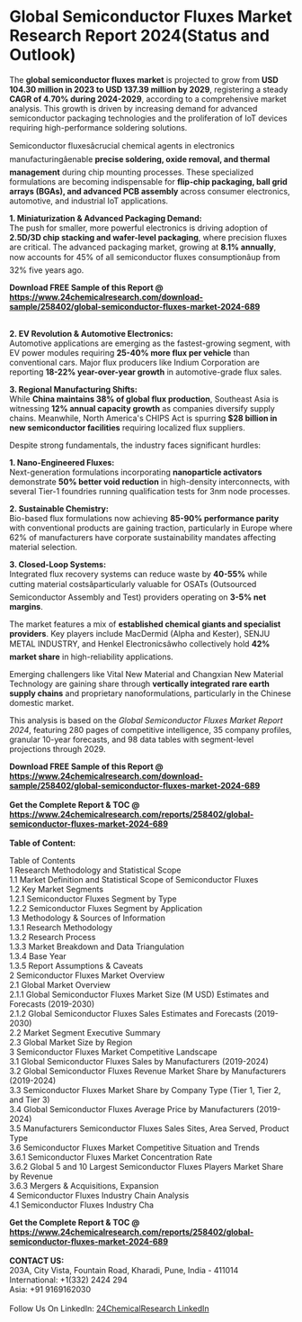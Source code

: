 <h1>Global Semiconductor Fluxes Market Research Report 2024(Status and Outlook)</h1><p>The <strong>global semiconductor fluxes market</strong> is projected to grow from <strong>USD 104.30 million in 2023 to USD 137.39 million by 2029</strong>, registering a steady <strong>CAGR of 4.70% during 2024-2029</strong>, according to a comprehensive market analysis. This growth is driven by increasing demand for advanced semiconductor packaging technologies and the proliferation of IoT devices requiring high-performance soldering solutions.</p><p>Semiconductor fluxesâcrucial chemical agents in electronics manufacturingâenable <strong>precise soldering, oxide removal, and thermal management</strong> during chip mounting processes. These specialized formulations are becoming indispensable for <strong>flip-chip packaging, ball grid arrays (BGAs), and advanced PCB assembly</strong> across consumer electronics, automotive, and industrial IoT applications.</p><p><strong>1. Miniaturization &amp; Advanced Packaging Demand:</strong><br>
The push for smaller, more powerful electronics is driving adoption of <strong>2.5D/3D chip stacking and wafer-level packaging</strong>, where precision fluxes are critical. The advanced packaging market, growing at <strong>8.1% annually</strong>, now accounts for 45% of all semiconductor fluxes consumptionâup from 32% five years ago.</p><div><b>Download FREE Sample of this Report @ 
            <a href="https://www.24chemicalresearch.com/download-sample/258402/global-semiconductor-fluxes-market-2024-689">
            https://www.24chemicalresearch.com/download-sample/258402/global-semiconductor-fluxes-market-2024-689</a></b></div><br><p><strong>2. EV Revolution &amp; Automotive Electronics:</strong><br>
Automotive applications are emerging as the fastest-growing segment, with EV power modules requiring <strong>25-40% more flux per vehicle</strong> than conventional cars. Major flux producers like Indium Corporation are reporting <strong>18-22% year-over-year growth</strong> in automotive-grade flux sales.</p><p><strong>3. Regional Manufacturing Shifts:</strong><br>
While <strong>China maintains 38% of global flux production</strong>, Southeast Asia is witnessing <strong>12% annual capacity growth</strong> as companies diversify supply chains. Meanwhile, North America's CHIPS Act is spurring <strong>$28 billion in new semiconductor facilities</strong> requiring localized flux suppliers.</p><p>Despite strong fundamentals, the industry faces significant hurdles:</p><p><strong>1. Nano-Engineered Fluxes:</strong><br>
Next-generation formulations incorporating <strong>nanoparticle activators</strong> demonstrate <strong>50% better void reduction</strong> in high-density interconnects, with several Tier-1 foundries running qualification tests for 3nm node processes.</p><p><strong>2. Sustainable Chemistry:</strong><br>
Bio-based flux formulations now achieving <strong>85-90% performance parity</strong> with conventional products are gaining traction, particularly in Europe where 62% of manufacturers have corporate sustainability mandates affecting material selection.</p><p><strong>3. Closed-Loop Systems:</strong><br>
Integrated flux recovery systems can reduce waste by <strong>40-55%</strong> while cutting material costsâparticularly valuable for OSATs (Outsourced Semiconductor Assembly and Test) providers operating on <strong>3-5% net margins</strong>.</p><p>The market features a mix of <strong>established chemical giants and specialist providers</strong>. Key players include MacDermid (Alpha and Kester), SENJU METAL INDUSTRY, and Henkel Electronicsâwho collectively hold <strong>42% market share</strong> in high-reliability applications.</p><p>Emerging challengers like Vital New Material and Changxian New Material Technology are gaining share through <strong>vertically integrated rare earth supply chains</strong> and proprietary nanoformulations, particularly in the Chinese domestic market.</p><p>This analysis is based on the <em>Global Semiconductor Fluxes Market Report 2024</em>, featuring 280 pages of competitive intelligence, 35 company profiles, granular 10-year forecasts, and 98 data tables with segment-level projections through 2029.</p><div><b>Download FREE Sample of this Report @ 
            <a href="https://www.24chemicalresearch.com/download-sample/258402/global-semiconductor-fluxes-market-2024-689">
            https://www.24chemicalresearch.com/download-sample/258402/global-semiconductor-fluxes-market-2024-689</a></b></div><br><div><b>Get the Complete Report & TOC @ 
            <a href="https://www.24chemicalresearch.com/reports/258402/global-semiconductor-fluxes-market-2024-689">
            https://www.24chemicalresearch.com/reports/258402/global-semiconductor-fluxes-market-2024-689</a></b></div><br>
            <b>Table of Content:</b><p>Table of Contents<br />
1 Research Methodology and Statistical Scope<br />
1.1 Market Definition and Statistical Scope of Semiconductor Fluxes<br />
1.2 Key Market Segments<br />
1.2.1 Semiconductor Fluxes Segment by Type<br />
1.2.2 Semiconductor Fluxes Segment by Application<br />
1.3 Methodology & Sources of Information<br />
1.3.1 Research Methodology<br />
1.3.2 Research Process<br />
1.3.3 Market Breakdown and Data Triangulation<br />
1.3.4 Base Year<br />
1.3.5 Report Assumptions & Caveats<br />
2 Semiconductor Fluxes Market Overview<br />
2.1 Global Market Overview<br />
2.1.1 Global Semiconductor Fluxes Market Size (M USD) Estimates and Forecasts (2019-2030)<br />
2.1.2 Global Semiconductor Fluxes Sales Estimates and Forecasts (2019-2030)<br />
2.2 Market Segment Executive Summary<br />
2.3 Global Market Size by Region<br />
3 Semiconductor Fluxes Market Competitive Landscape<br />
3.1 Global Semiconductor Fluxes Sales by Manufacturers (2019-2024)<br />
3.2 Global Semiconductor Fluxes Revenue Market Share by Manufacturers (2019-2024)<br />
3.3 Semiconductor Fluxes Market Share by Company Type (Tier 1, Tier 2, and Tier 3)<br />
3.4 Global Semiconductor Fluxes Average Price by Manufacturers (2019-2024)<br />
3.5 Manufacturers Semiconductor Fluxes Sales Sites, Area Served, Product Type<br />
3.6 Semiconductor Fluxes Market Competitive Situation and Trends<br />
3.6.1 Semiconductor Fluxes Market Concentration Rate<br />
3.6.2 Global 5 and 10 Largest Semiconductor Fluxes Players Market Share by Revenue<br />
3.6.3 Mergers & Acquisitions, Expansion<br />
4 Semiconductor Fluxes Industry Chain Analysis<br />
4.1 Semiconductor Fluxes Industry Cha</p><div><b>Get the Complete Report & TOC @ 
            <a href="https://www.24chemicalresearch.com/reports/258402/global-semiconductor-fluxes-market-2024-689">
            https://www.24chemicalresearch.com/reports/258402/global-semiconductor-fluxes-market-2024-689</a></b></div><br><b>CONTACT US:</b><br>
            203A, City Vista, Fountain Road, Kharadi, Pune, India - 411014<br>
            International: +1(332) 2424 294<br>
            Asia: +91 9169162030 <br><br>
            Follow Us On LinkedIn: <a href="https://www.linkedin.com/company/24chemicalresearch/">24ChemicalResearch LinkedIn</a>